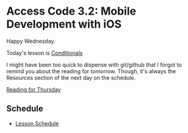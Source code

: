 # Access Code 3.2: Mobile Development with iOS

Happy Wednesday.

Today's lesson is [Conditionals](/lessons/conditionals)

I might have been too quick to dispense with git/github that I forgot to remind you about the reading for tomorrow.
Though, it's always the Resources section of the next day on the schedule.

[Reading for Thursday](/lessons/numbers)

## Schedule

- [Lesson Schedule](schedule.md)
